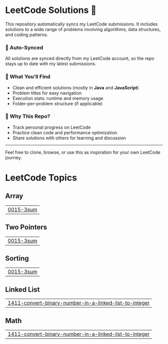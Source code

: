 # LeetCode Solutions 🚀

This repository automatically syncs my LeetCode submissions. It includes solutions to a wide range of problems involving algorithms, data structures, and coding patterns.

### 🔄 Auto-Synced
All solutions are synced directly from my LeetCode account, so the repo stays up to date with my latest submissions.

### 📂 What You’ll Find
- Clean and efficient solutions (mostly in **Java** and **JavaScript**)
- Problem titles for easy navigation
- Execution stats: runtime and memory usage
- Folder-per-problem structure (if applicable)

### 🧠 Why This Repo?
- Track personal progress on LeetCode
- Practice clean code and performance optimization
- Share solutions with others for learning and discussion

---

Feel free to clone, browse, or use this as inspiration for your own LeetCode journey.

<!---LeetCode Topics Start-->
# LeetCode Topics
## Array
|  |
| ------- |
| [0015-3sum](https://github.com/adarshupadhyay21/LeetCode/tree/master/0015-3sum) |
## Two Pointers
|  |
| ------- |
| [0015-3sum](https://github.com/adarshupadhyay21/LeetCode/tree/master/0015-3sum) |
## Sorting
|  |
| ------- |
| [0015-3sum](https://github.com/adarshupadhyay21/LeetCode/tree/master/0015-3sum) |
## Linked List
|  |
| ------- |
| [1411-convert-binary-number-in-a-linked-list-to-integer](https://github.com/adarshupadhyay21/LeetCode/tree/master/1411-convert-binary-number-in-a-linked-list-to-integer) |
## Math
|  |
| ------- |
| [1411-convert-binary-number-in-a-linked-list-to-integer](https://github.com/adarshupadhyay21/LeetCode/tree/master/1411-convert-binary-number-in-a-linked-list-to-integer) |
<!---LeetCode Topics End-->
